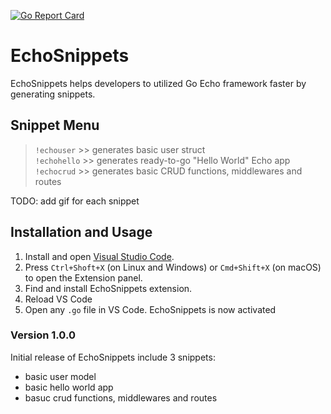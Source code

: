 
[![Go Report Card](https://goreportcard.com/badge/github.com/makhmudislamov/echosnippetsVSCodeExtension)](https://goreportcard.com/report/github.com/makhmudislamov/echosnippetsVSCodeExtension)
# EchoSnippets 

EchoSnippets helps developers to utilized Go Echo framework faster by generating snippets.

## Snippet Menu

> `!echouser` >> generates basic user struct \
`!echohello` >> generates ready-to-go "Hello World" Echo  app\
`!echocrud` >> generates basic CRUD functions, middlewares and routes

TODO: add gif for each snippet

## Installation and Usage

1. Install and open [Visual Studio Code](https://code.visualstudio.com/).
2.  Press `Ctrl+Shoft+X` (on Linux and Windows) or `Cmd+Shift+X` (on macOS) to open the Extension panel.
3.  Find and install EchoSnippets extension. 
4. Reload VS Code
5. Open any `.go` file in VS Code. EchoSnippets is now activated

### Version 1.0.0

Initial release of EchoSnippets include 3 snippets:
- basic user model
- basic hello world app
- basuc crud functions, middlewares and routes

